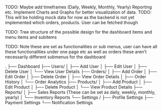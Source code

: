 TODO: Maybe add timeframes (Daily, Weekly, Monthly, Yearly) Reporting etc. Implement Charts and Graphs for better visualization of data.
TODO: This will be holding mock data for now as the backend is not yet implemented which orders, products. User can be fetched though

TODO: Tree structure of the possible design for the dashboard items and menu items and subitems

TODO: Note these are set as functionalities or sub menus, user can have all these functionalities under one page etc as well as orders these aren't necessarily different submenus for the dashboard

.
├── Dashboard
├── Users/
│   ├── Add User
│   ├── Edit User
│   ├── Delete User
│   └── View User Details
├── Orders/
│   ├── Add Order
│   ├── Edit Order
│   ├── Delete Order
│   ├── View Order Details
│   ├── Order History
│   └── Order Analytics
├── Products/
│   ├── Add Product
│   ├── Edit Product
│   ├── Delete Product
│   └── View Product Details
├── Reports/
│   ├── Sales Reports (These can be set as daily, weekly, monthly, yearly)
│   └── Inventory Reports
└── Settings /
    ├── Profile Settings 
    ├── Payment Settings 
    └── Notification Settings